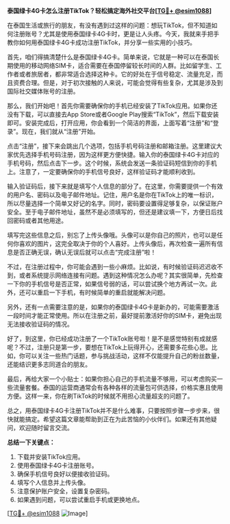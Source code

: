 **泰国绿卡4G卡怎么注册TikTok？轻松搞定海外社交平台[[TG💪+ @esim1088](https://t.me/s/esim1088)]**

在泰国生活或旅行的朋友，有没有遇到过这样的问题：想玩TikTok，但不知道如何注册账号？尤其是使用泰国绿卡4G卡时，更是让人头疼。今天，我就来手把手教你如何用泰国绿卡4G卡成功注册TikTok，并分享一些实用的小技巧。

首先，咱们得搞清楚什么是泰国绿卡4G卡。简单来说，它就是一种可以在泰国长期使用的移动网络SIM卡，适合需要在泰国停留较长时间的人群。比如留学生、工作者或者旅居者，都非常适合选择这种卡。它的好处在于信号稳定、流量充足，而且资费合理。但是，对于初次接触的人来说，可能会觉得有些复杂，尤其是涉及到国际社交媒体账号的注册。

那么，我们开始吧！首先你需要确保你的手机已经安装了TikTok应用。如果你还没有下载，可以直接去App Store或者Google Play搜索“TikTok”，然后下载安装即可。安装完成后，打开应用，你会看到一个简洁的界面，上面写着“注册”和“登录”。现在，我们就从“注册”开始。

点击“注册”，接下来会跳出几个选项，包括手机号码注册和邮箱注册。这里建议大家优先选择手机号码注册，因为这样更方便快捷。输入你的泰国绿卡4G卡对应的手机号码，然后点击下一步。这个时候，系统会发送一条验证码短信到你的手机上。注意了，一定要确保你的手机信号良好，这样验证码才能顺利收到。

输入验证码后，接下来就是填写个人信息的部分了。在这里，你需要提供一个有效的用户名、密码以及电子邮件地址。记住，用户名是你在TikTok上的唯一标识，所以尽量选择一个简单又好记的名字。同时，密码要设置得足够复杂，以保证账户安全。至于电子邮件地址，虽然不是必须填写的，但还是建议填一下，方便日后找回密码或者其他用途。

填写完这些信息之后，别忘了上传头像哦。头像可以是你自己的照片，也可以是任何你喜欢的图片，这完全取决于你的个人喜好。上传头像后，再次检查一遍所有信息是否正确无误，确认无误后就可以点击“完成注册”啦！

不过，在注册过程中，你可能会遇到一些小麻烦。比如说，有时候验证码迟迟收不到，或者系统提示网络连接有问题。遇到这种情况怎么办呢？其实很简单，先检查一下你的手机信号是否正常，如果信号弱的话，可以尝试换个地方再试一次。此外，还可以重启一下手机，有时候简单的重启就能解决问题。

另外，还有一点需要注意的是，如果你的泰国绿卡4G卡是新办的，可能需要激活一段时间才能正常使用。所以在注册之前，最好提前激活好你的SIM卡，避免出现无法接收验证码的情况。

好了，到这里，你已经成功注册了一个TikTok账号啦！是不是感觉特别有成就感呢？不过，注册只是第一步，要想在TikTok上玩得开心，还需要多花些心思。比如，你可以关注一些热门话题，参与挑战活动，这样不仅能提升自己的粉丝数量，还能结识更多志同道合的朋友。

最后，再给大家一个小贴士：如果你担心自己的手机流量不够用，可以考虑购买一些流量套餐。泰国的运营商通常会有各种各样的流量包可供选择，价格实惠且使用方便。这样一来，你在刷TikTok的时候就不用担心流量超支的问题了。

总之，用泰国绿卡4G卡注册TikTok并不是什么难事，只要按照步骤一步步来，很快就能搞定。希望这篇文章能帮助到正在为此苦恼的小伙伴们。如果还有其他疑问，欢迎随时留言交流。

**总结一下关键点：**
1. 下载并安装TikTok应用。
2. 使用泰国绿卡4G卡注册账号。
3. 确保手机信号良好以便接收验证码。
4. 填写个人信息并上传头像。
5. 注意保护账户安全，设置复杂密码。
6. 如果遇到问题，可以尝试重启手机或更换地点。

[[TG💪+ @esim1088](https://t.me/s/esim1088) ![Image](https://i.postimg.cc/4NQfJmqS/Snipaste-2025-05-13-00-14-12.png)]